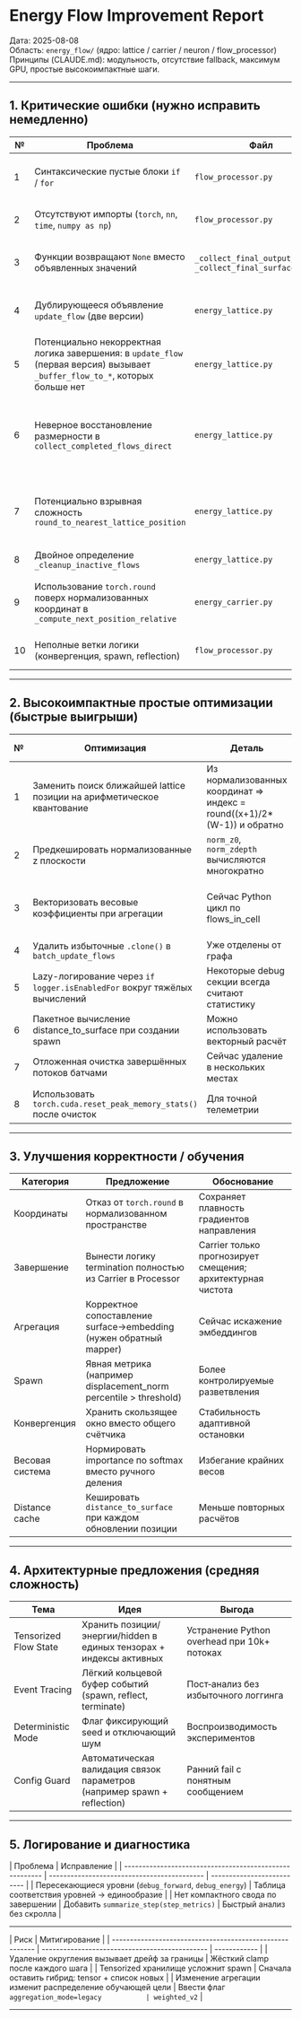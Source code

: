 # Energy Flow Improvement Report

Дата: 2025-08-08  
Область: `energy_flow/` (ядро: lattice / carrier / neuron / flow_processor)  
Принципы (CLAUDE.md): модульность, отсутствие fallback, максимум GPU, простые высокоимпактные шаги.

---

## 1. Критические ошибки (нужно исправить немедленно)

| №   | Проблема                                                                                                                      | Файл                                                     | Суть                                                                    | Быстрый фикс                                                                         | Импакт                        |
| --- | ----------------------------------------------------------------------------------------------------------------------------- | -------------------------------------------------------- | ----------------------------------------------------------------------- | ------------------------------------------------------------------------------------ | ----------------------------- |
| 1   | Синтаксические пустые блоки `if` / `for`                                                                                      | `flow_processor.py`                                      | Множество конструкций без тела → код не исполняем                       | Поставить `pass` или реализовать логику                                              | Ломает модуль полностью       |
| 2   | Отсутствуют импорты (`torch`, `nn`, `time`, `numpy as np`)                                                                    | `flow_processor.py`                                      | Используются без импорта                                                | Добавить импорты в начале                                                            | Код не запускается            |
| 3   | Функции возвращают `None` вместо объявленных значений                                                                         | `_collect_final_output`, `_collect_final_surface_output` | Несоответствие сигнатуре → ошибки использования                         | Вернуть корректные кортежи даже если пусто                                           | Runtime ошибки                |
| 4   | Дублирующееся объявление `update_flow` (две версии)                                                                           | `energy_lattice.py`                                      | Переопределение, путаница семантики                                     | Переименовать вторую или удалить первую неактуальную                                 | Скрытые баги поведения        |
| 5   | Потенциально некорректная логика завершения: в `update_flow` (первая версия) вызывает `_buffer_flow_to_*`, которых больше нет | `energy_lattice.py`                                      | Ссылки на удалённые методы (комментарий намекает)                       | Удалить устаревшую версию метода                                                     | Предотвратить AttributeError  |
| 6   | Неверное восстановление размерности в `collect_completed_flows_direct`                                                        | `energy_lattice.py`                                      | Склеивание и обрезание до 768 без сопоставления поверхности             | Заменить на агрегирование по батчу / surface и затем mapper обратного преобразования | Искажение данных              |
| 7   | Потенциально взрывная сложность `round_to_nearest_lattice_position`                                                           | `energy_lattice.py`                                      | O(batch * (W*H\*(D+1))) память/время (невыполнимо при больших решётках) | Заменить на прямое квантование индекса (арифметика)                                  | Производительность / OOM      |
| 8   | Двойное определение `_cleanup_inactive_flows`                                                                                 | `energy_lattice.py`                                      | Дубликат кода                                                           | Оставить одну версию                                                                 | Чистота кода                  |
| 9   | Использование `torch.round` поверх нормализованных координат в `_compute_next_position_relative`                              | `energy_carrier.py`                                      | Потеря мелких смещений, залипание                                       | Округлять только после денормализации или вообще убрать                              | Деградация обучения           |
| 10  | Неполные ветки логики (конвергенция, spawn, reflection)                                                                       | `flow_processor.py`                                      | Блоки без реализации → статистика пустая                                | Реализовать минимальные версии                                                       | Неверная адаптивная остановка |

---

## 2. Высокоимпактные простые оптимизации (быстрые выигрыши)

| №   | Оптимизация                                                               | Деталь                                                                   | Оценка выигрыша                                         |
| --- | ------------------------------------------------------------------------- | ------------------------------------------------------------------------ | ------------------------------------------------------- |
| 1   | Заменить поиск ближайшей lattice позиции на арифметическое квантование    | Из нормализованных координат => индекс = round((x+1)/2\*(W-1)) и обратно | Сильное ускорение, <1% времени вместо O(N\*M)           |
| 2   | Предкешировать нормализованные z плоскости                                | `norm_z0`, `norm_zdepth` вычисляются многократно                         | Микровыигрыш, но упрощает код                           |
| 3   | Векторизовать весовые коэффициенты при агрегации                          | Сейчас Python цикл по flows_in_cell                                      | Уменьшение накладных расходов при множественных потоках |
| 4   | Удалить избыточные `.clone()` в `batch_update_flows`                      | Уже отделены от графа                                                    | Экономия памяти/копий                                   |
| 5   | Lazy-логирование через `if logger.isEnabledFor` вокруг тяжёлых вычислений | Некоторые debug секции всегда считают статистику                         | Снижение стоимости debug режима                         |
| 6   | Пакетное вычисление distance_to_surface при создании spawn                | Можно использовать векторный расчёт                                      | Ускорение spawn фаз                                     |
| 7   | Отложенная очистка завершённых потоков батчами                            | Сейчас удаление в нескольких местах                                      | Снижение фрагментации словаря                           |
| 8   | Использовать `torch.cuda.reset_peak_memory_stats()` после очисток         | Для точной телеметрии                                                    | Более корректный мониторинг                             |

---

## 3. Улучшения корректности / обучения

| Категория       | Предложение                                                        | Обоснование                                                 |
| --------------- | ------------------------------------------------------------------ | ----------------------------------------------------------- |
| Координаты      | Отказ от `torch.round` в нормализованном пространстве              | Сохраняет плавность градиентов направления                  |
| Завершение      | Вынести логику termination полностью из Carrier в Processor        | Carrier только прогнозирует смещения; архитектурная чистота |
| Агрегация       | Корректное сопоставление surface→embedding (нужен обратный mapper) | Сейчас искажение эмбеддингов                                |
| Spawn           | Явная метрика (например displacement_norm percentile > threshold)  | Более контролируемые разветвления                           |
| Конвергенция    | Хранить скользящее окно вместо общего счётчика                     | Стабильность адаптивной остановки                           |
| Весовая система | Нормировать importance по softmax вместо ручного деления           | Избегание крайних весов                                     |
| Distance cache  | Кешировать `distance_to_surface` при каждом обновлении позиции     | Меньше повторных расчётов                                   |

---

## 4. Архитектурные предложения (средняя сложность)

| Тема                  | Идея                                                                     | Выгода                                      |
| --------------------- | ------------------------------------------------------------------------ | ------------------------------------------- |
| Tensorized Flow State | Хранить позиции/энергии/hidden в единых тензорах + индексы активных      | Устранение Python overhead при 10k+ потоках |
| Event Tracing         | Лёгкий кольцевой буфер событий (spawn, reflect, terminate)               | Пост‑анализ без избыточного логгинга        |
| Deterministic Mode    | Флаг фиксирующий seed и отключающий шум                                  | Воспроизводимость экспериментов             |
| Config Guard          | Автоматическая валидация связок параметров (например spawn + reflection) | Ранний fail с понятным сообщением           |

---

## 5. Логирование и диагностика

| Проблема                                                | Исправление                                 |
| ------------------------------------------------------- | ------------------------------------------- | -------------------------- |
| Пересекающиеся уровни (`debug_forward`, `debug_energy`) | Таблица соответствия уровней → единообразие |
| Нет компактного свода по завершении                     | Добавить `summarize_step(step_metrics)`     | Быстрый анализ без скролла |

---

| Риск                                                     | Митигирование                                  |
| -------------------------------------------------------- | ---------------------------------------------- | ------------ |
| Удаление округления вызывает дрейф за границы            | Жёсткий clamp после каждого шага               |
| Tensorized хранилище усложнит spawn                      | Сначала оставить гибрид: tensor + список новых |
| Изменение агрегации изменит распределение обучающей цели | Ввести флаг `aggregation_mode=legacy           | weighted_v2` |

---
